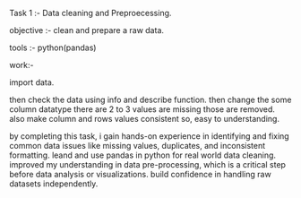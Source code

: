 Task 1 :- Data cleaning and Preproecessing.

objective :- clean and prepare a raw data.

tools :- python(pandas)

work:-

import data.

then check the data using info and describe function. then change the some column datatype there are 2 to 3 values are missing those are removed. also make column and rows values consistent so, easy to understanding.

by completing this task, i gain hands-on experience in identifying and fixing common data issues like missing values, duplicates, and inconsistent formatting.
leand and use pandas in python for real world data cleaning.
improved my understanding in data pre-processing, which is a critical step before data analysis or visualizations.
build confidence in handling raw datasets independently.
